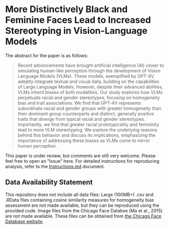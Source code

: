# More Distinctively Black and Feminine Faces Lead to Increased Stereotyping in Vision-Language Models

The abstract for the paper is as follows:

> Recent advancements have brought artificial intelligence (AI) closer to simulating human-like perception through the development of Vision Language Models (VLMs). These models, exemplified by GPT-4V, adeptly integrate textual and visual data, building on the capabilities of Large Language Models. However, despite their advanced abilities, VLMs inherit biases of both modalities. Our study explores how VLMs perpetuate racial and gender stereotypes, focusing on homogeneity bias and trait associations. We find that GPT-4V represents subordinate racial and gender groups with greater homogeneity than their dominant group counterparts and distinct, generally positive traits that diverge from typical racial and gender stereotypes. Importantly, we find that greater racial prototypicality and femininity lead to more VLM stereotyping. We explore the underlying reasons behind this behavior and discuss its implications, emphasizing the importance of addressing these biases as VLMs come to mirror human perception. 

This paper is under review, but comments are still very welcome. Please feel free to open an "Issue" here. For detailed instructions for reproducing analysis, refer to the [Instructions.md](Instructions.md) document.

## Data Availability Statement

This repository does not include all data files: Large (100MB+) .csv and .RData files containing cosine similarity measures for homogeneity bias assessment are not made available, but they can be reproduced using the provided code. Image files from the Chicago Face Databse (Ma et al., 2015) are not made available. These files can be obtained from [the Chicago Face Database website](https://www.chicagofaces.org/). 
